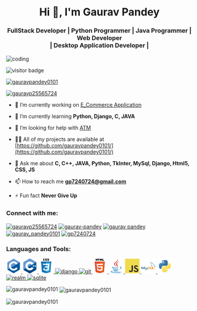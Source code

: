 <h1 align="center">Hi 👋, I'm Gaurav Pandey</h1>
<h3 align="center">FullStack Developer | Python Programmer | Java Programmer | Web Developer <br>| Desktop Application Developer |</h3>
<img align="center" alt="coding" width="200" src="https://thumbs.dreamstime.com/z/anonymous-gamer-mascot-hacker-skull-boy-design-logo-template-mascot-anonymous-gamer-mascot-hacker-skull-boy-219741074.jpg">

![visitor badge](https://visitor-badge.glitch.me/badge?page_id=jwenjian.visitor-badge&left_color=red&right_color=green&left_text=Hello%20Visitors)
<p align="left"> <a href="https://github.com/ryo-ma/github-profile-trophy"><img src="https://github-profile-trophy.vercel.app/?username=gauravpandey0101" alt="gauravpandey0101" /></a> </p>

<p align="left"> <a href="https://twitter.com/gauravp25565724" target="blank"><img src="https://img.shields.io/twitter/follow/gauravp25565724?logo=twitter&style=for-the-badge" alt="gauravp25565724" /></a> </p>

- 🔭 I’m currently working on [E_Commerce Application](https://github.com/gauravpandey0101/E_shop)

- 🌱 I’m currently learning **Python, Django, C, JAVA**

- 🤝 I’m looking for help with [ATM](N/A)

- 👨‍💻 All of my projects are available at [https://github.com/gauravpandey0101/](https://github.com/gauravpandey0101/)

- 💬 Ask me about **C, C++, JAVA, Python, TkInter, MySql, Django, Html5, CSS, JS**

- 📫 How to reach me **gp7240724@gmail.com**

- ⚡ Fun fact **Never Give Up**

<h3 align="left">Connect with me:</h3>
<p align="left">
<a href="https://twitter.com/gauravp25565724" target="blank"><img align="center" src="https://raw.githubusercontent.com/rahuldkjain/github-profile-readme-generator/master/src/images/icons/Social/twitter.svg" alt="gauravp25565724" height="30" width="40" /></a>
<a href="https://linkedin.com/in/gaurav-pandey" target="blank"><img align="center" src="https://raw.githubusercontent.com/rahuldkjain/github-profile-readme-generator/master/src/images/icons/Social/linked-in-alt.svg" alt="gaurav-pandey" height="30" width="40" /></a>
<a href="https://fb.com/gaurav pandey" target="blank"><img align="center" src="https://raw.githubusercontent.com/rahuldkjain/github-profile-readme-generator/master/src/images/icons/Social/facebook.svg" alt="gaurav pandey" height="30" width="40" /></a>
<a href="https://instagram.com/gaurav_pandey0101" target="blank"><img align="center" src="https://raw.githubusercontent.com/rahuldkjain/github-profile-readme-generator/master/src/images/icons/Social/instagram.svg" alt="gaurav_pandey0101" height="30" width="40" /></a>
<a href="https://www.hackerrank.com/gp7240724" target="blank"><img align="center" src="https://raw.githubusercontent.com/rahuldkjain/github-profile-readme-generator/master/src/images/icons/Social/hackerrank.svg" alt="gp7240724" height="30" width="40" /></a>
</p>

<h3 align="left">Languages and Tools:</h3>
<p align="left"> <a href="https://www.cprogramming.com/" target="_blank" rel="noreferrer"> <img src="https://raw.githubusercontent.com/devicons/devicon/master/icons/c/c-original.svg" alt="c" width="40" height="40"/> </a> <a href="https://www.w3schools.com/cpp/" target="_blank" rel="noreferrer"> <img src="https://raw.githubusercontent.com/devicons/devicon/master/icons/cplusplus/cplusplus-original.svg" alt="cplusplus" width="40" height="40"/> </a> <a href="https://www.w3schools.com/css/" target="_blank" rel="noreferrer"> <img src="https://raw.githubusercontent.com/devicons/devicon/master/icons/css3/css3-original-wordmark.svg" alt="css3" width="40" height="40"/> </a> <a href="https://www.djangoproject.com/" target="_blank" rel="noreferrer"> <img src="https://cdn.worldvectorlogo.com/logos/django.svg" alt="django" width="40" height="40"/> </a> <a href="https://git-scm.com/" target="_blank" rel="noreferrer"> <img src="https://www.vectorlogo.zone/logos/git-scm/git-scm-icon.svg" alt="git" width="40" height="40"/> </a> <a href="https://www.w3.org/html/" target="_blank" rel="noreferrer"> <img src="https://raw.githubusercontent.com/devicons/devicon/master/icons/html5/html5-original-wordmark.svg" alt="html5" width="40" height="40"/> </a> <a href="https://www.java.com" target="_blank" rel="noreferrer"> <img src="https://raw.githubusercontent.com/devicons/devicon/master/icons/java/java-original.svg" alt="java" width="40" height="40"/> </a> <a href="https://developer.mozilla.org/en-US/docs/Web/JavaScript" target="_blank" rel="noreferrer"> <img src="https://raw.githubusercontent.com/devicons/devicon/master/icons/javascript/javascript-original.svg" alt="javascript" width="40" height="40"/> </a> <a href="https://www.mysql.com/" target="_blank" rel="noreferrer"> <img src="https://raw.githubusercontent.com/devicons/devicon/master/icons/mysql/mysql-original-wordmark.svg" alt="mysql" width="40" height="40"/> </a> <a href="https://www.python.org" target="_blank" rel="noreferrer"> <img src="https://raw.githubusercontent.com/devicons/devicon/master/icons/python/python-original.svg" alt="python" width="40" height="40"/> </a> <a href="https://realm.io/" target="_blank" rel="noreferrer"> <img src="https://raw.githubusercontent.com/bestofjs/bestofjs-webui/8665e8c267a0215f3159df28b33c365198101df5/public/logos/realm.svg" alt="realm" width="40" height="40"/> </a> <a href="https://www.sqlite.org/" target="_blank" rel="noreferrer"> <img src="https://www.vectorlogo.zone/logos/sqlite/sqlite-icon.svg" alt="sqlite" width="40" height="40"/> </a> </p>

<p><img align="left" src="https://github-readme-stats.vercel.app/api/top-langs?username=gauravpandey0101&show_icons=true&locale=en&layout=compact" alt="gauravpandey0101" /></p>

<p>&nbsp;<img align="center" src="https://github-readme-stats.vercel.app/api?username=gauravpandey0101&show_icons=true&locale=en" alt="gauravpandey0101" /></p>

<p><img align="center" src="https://github-readme-streak-stats.herokuapp.com/?user=gauravpandey0101&" alt="gauravpandey0101" /></p>

